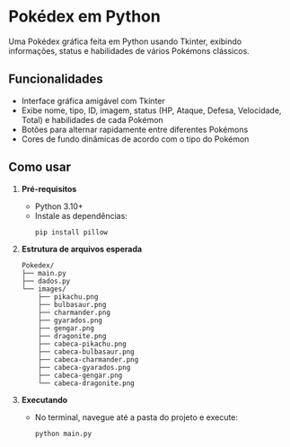 # Pokédex em Python

Uma Pokédex gráfica feita em Python usando Tkinter, exibindo informações, status e habilidades de vários Pokémons clássicos.

## Funcionalidades

- Interface gráfica amigável com Tkinter
- Exibe nome, tipo, ID, imagem, status (HP, Ataque, Defesa, Velocidade, Total) e habilidades de cada Pokémon
- Botões para alternar rapidamente entre diferentes Pokémons
- Cores de fundo dinâmicas de acordo com o tipo do Pokémon

## Como usar

1. **Pré-requisitos**  
   - Python 3.10+  
   - Instale as dependências:
     ```
     pip install pillow
     ```

2. **Estrutura de arquivos esperada**
   ```
   Pokedex/
   ├── main.py
   ├── dados.py
   └── images/
       ├── pikachu.png
       ├── bulbasaur.png
       ├── charmander.png
       ├── gyarados.png
       ├── gengar.png
       ├── dragonite.png
       ├── cabeca-pikachu.png
       ├── cabeca-bulbasaur.png
       ├── cabeca-charmander.png
       ├── cabeca-gyarados.png
       ├── cabeca-gengar.png
       └── cabeca-dragonite.png
   ```

3. **Executando**
   - No terminal, navegue até a pasta do projeto e execute:
     ```
     python main.py
     ```
